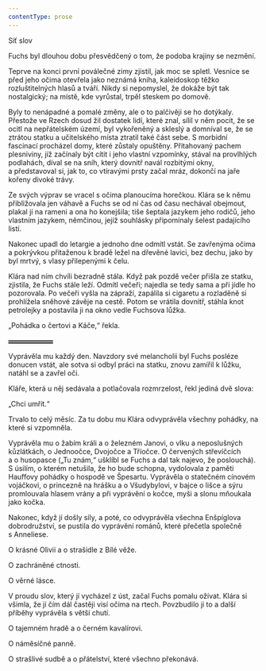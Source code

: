 ```yaml
---
contentType: prose
---
```


<section>

Síť slov

Fuchs byl dlouhou dobu přesvědčený o tom, že podoba krajiny se nezmění.

Teprve na konci první poválečné zimy zjistil, jak moc se spletl. Vesnice se před jeho očima otevřela jako neznámá kniha, kaleidoskop těžko rozluštitelných hlasů a tváří. Nikdy si nepomyslel, že dokáže být tak nostalgický; na místě, kde vyrůstal, trpěl steskem po domově.

Byly to nenápadné a pomalé změny, ale o to palčivěji se ho dotýkaly. Přestože ve Rzech dosud žil dostatek lidí, které znal, sílil v něm pocit, že se ocitl na nepřátelském území, byl vykořeněný a skleslý a domníval se, že se ztrátou statku a učitelského místa ztratil také část sebe. S morbidní fascinací procházel domy, které zůstaly opuštěny. Přitahovaný pachem plesniviny, jíž začínaly být cítit i jeho vlastní vzpomínky, stával na provlhlých podlahách, díval se na sníh, který dovnitř navál rozbitými okny, a představoval si, jak to, co vtíravými prsty začal mráz, dokončí na jaře kořeny divoké trávy.

Ze svých výprav se vracel s očima planoucíma horečkou. Klára se k němu přibližovala jen váhavě a Fuchs se od ní čas od času nechával obejmout, plakal jí na rameni a ona ho konejšila; tiše šeptala jazykem jeho rodičů, jeho vlastním jazykem, němčinou, jejíž souhlásky připomínaly šelest padajícího listí.

Nakonec upadl do letargie a jednoho dne odmítl vstát. Se zavřenýma očima a pokrývkou přitaženou k bradě ležel na dřevěné lavici, bez dechu, jako by byl mrtvý, s vlasy přilepenými k čelu.

Klára nad ním chvíli bezradně stála. Když pak pozdě večer přišla ze statku, zjistila, že Fuchs stále leží. Odmítl večeři; najedla se tedy sama a při jídle ho pozorovala. Po večeři vyšla na zápraží, zapálila si cigaretu a rozladěně si prohlížela sněhové závěje na cestě. Potom se vrátila dovnitř, stáhla knot petrolejky a postavila ji na okno vedle Fuchsova lůžka.

„Pohádka o čertovi a Káče,“ řekla.

![divider.png](./resources/divider_opt.png)

Vyprávěla mu každý den. Navzdory své melancholii byl Fuchs posléze donucen vstát, ale sotva si odbyl práci na statku, znovu zamířil k lůžku, natáhl se a zavřel oči.

Kláře, která u něj sedávala a potlačovala rozmrzelost, řekl jediná dvě slova:

„Chci umřít.“

Trvalo to celý měsíc. Za tu dobu mu Klára odvyprávěla všechny pohádky, na které si vzpomněla.

Vyprávěla mu o žabím králi a o železném Janovi, o vlku a neposlušných kůzlátkách, o Jednoočce, Dvojočce a Tříočce. O červených střevíčcích a o husopasce („Tu znám,“ ušklíbl se Fuchs a dal tak najevo, že poslouchá). S úsilím, o kterém netušila, že ho bude schopna, vydolovala z paměti Hauffovy pohádky o hospodě ve Špesartu. Vyprávěla o statečném cínovém vojáčkovi, o princezně na hrášku a o Všudybylovi, v bajce o lišce a sýru promlouvala hlasem vrány a při vyprávění o kočce, myši a slonu mňoukala jako kočka.

Nakonec, když jí došly síly, a poté, co odvyprávěla všechna Enšpíglova dobrodružství, se pustila do vyprávění románů, které přečetla společně s Anneliese.

O krásné Olivii a o strašidle z Bílé věže.

O zachráněné ctnosti.

O věrné lásce.

V proudu slov, který jí vycházel z úst, začal Fuchs pomalu ožívat. Klára si všimla, že jí čím dál častěji visí očima na rtech. Povzbudilo ji to a další příběhy vyprávěla s větší chutí.

O tajemném hradě a o černém kavalírovi.

O náměsíčné panně.

O strašlivé sudbě a o přátelství, které všechno překonává.

</section>

